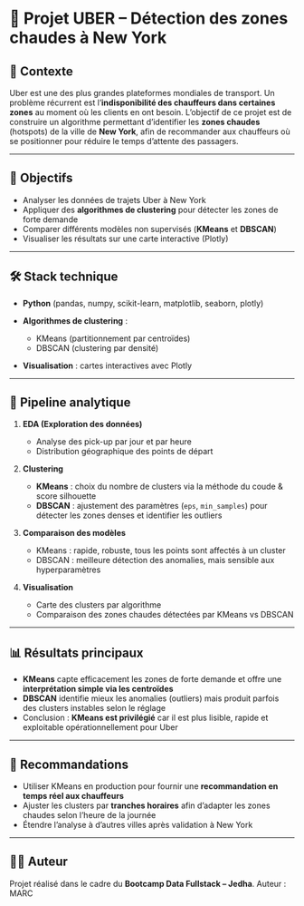 # 🚖 Projet UBER – Détection des zones chaudes à New York

## 📌 Contexte

Uber est une des plus grandes plateformes mondiales de transport.
Un problème récurrent est l’**indisponibilité des chauffeurs dans certaines zones** au moment où les clients en ont besoin.
L’objectif de ce projet est de construire un algorithme permettant d’identifier les **zones chaudes** (hotspots) de la ville de **New York**, afin de recommander aux chauffeurs où se positionner pour réduire le temps d’attente des passagers.

---

## 🎯 Objectifs

* Analyser les données de trajets Uber à New York
* Appliquer des **algorithmes de clustering** pour détecter les zones de forte demande
* Comparer différents modèles non supervisés (**KMeans** et **DBSCAN**)
* Visualiser les résultats sur une carte interactive (Plotly)

---

## 🛠️ Stack technique

* **Python** (pandas, numpy, scikit-learn, matplotlib, seaborn, plotly)
* **Algorithmes de clustering** :

  * KMeans (partitionnement par centroïdes)
  * DBSCAN (clustering par densité)
* **Visualisation** : cartes interactives avec Plotly

---

## 🔄 Pipeline analytique

1. **EDA (Exploration des données)**

   * Analyse des pick-up par jour et par heure
   * Distribution géographique des points de départ

2. **Clustering**

   * **KMeans** : choix du nombre de clusters via la méthode du coude & score silhouette
   * **DBSCAN** : ajustement des paramètres (`eps`, `min_samples`) pour détecter les zones denses et identifier les outliers

3. **Comparaison des modèles**

   * KMeans : rapide, robuste, tous les points sont affectés à un cluster
   * DBSCAN : meilleure détection des anomalies, mais sensible aux hyperparamètres

4. **Visualisation**

   * Carte des clusters par algorithme
   * Comparaison des zones chaudes détectées par KMeans vs DBSCAN

---

## 📊 Résultats principaux

* **KMeans** capte efficacement les zones de forte demande et offre une **interprétation simple via les centroïdes**
* **DBSCAN** identifie mieux les anomalies (outliers) mais produit parfois des clusters instables selon le réglage
* Conclusion : **KMeans est privilégié** car il est plus lisible, rapide et exploitable opérationnellement pour Uber

---

## 🚀 Recommandations

* Utiliser KMeans en production pour fournir une **recommandation en temps réel aux chauffeurs**
* Ajuster les clusters par **tranches horaires** afin d’adapter les zones chaudes selon l’heure de la journée
* Étendre l’analyse à d’autres villes après validation à New York

---

## 👨‍💻 Auteur

Projet réalisé dans le cadre du **Bootcamp Data Fullstack – Jedha**.
Auteur : MARC


